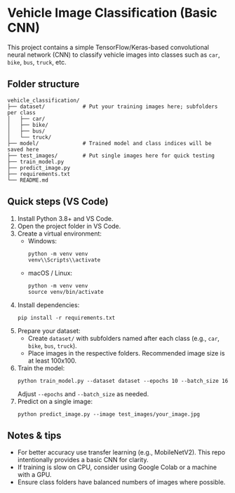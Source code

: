 
# Vehicle Image Classification (Basic CNN)

This project contains a simple TensorFlow/Keras-based convolutional neural network (CNN)
to classify vehicle images into classes such as `car`, `bike`, `bus`, `truck`, etc.

## Folder structure

```
vehicle_classification/
├── dataset/            # Put your training images here; subfolders per class
│   ├── car/
│   ├── bike/
│   ├── bus/
│   └── truck/
├── model/              # Trained model and class indices will be saved here
├── test_images/        # Put single images here for quick testing
├── train_model.py
├── predict_image.py
├── requirements.txt
└── README.md
```

## Quick steps (VS Code)

1. Install Python 3.8+ and VS Code.
2. Open the project folder in VS Code.
3. Create a virtual environment:
   - Windows:
     ```
     python -m venv venv
     venv\\Scripts\\activate
     ```
   - macOS / Linux:
     ```
     python -m venv venv
     source venv/bin/activate
     ```
4. Install dependencies:
   ```
   pip install -r requirements.txt
   ```
5. Prepare your dataset:
   - Create `dataset/` with subfolders named after each class (e.g., `car`, `bike`, `bus`, `truck`).
   - Place images in the respective folders. Recommended image size is at least 100x100.
6. Train the model:
   ```
   python train_model.py --dataset dataset --epochs 10 --batch_size 16
   ```
   Adjust `--epochs` and `--batch_size` as needed.
7. Predict on a single image:
   ```
   python predict_image.py --image test_images/your_image.jpg
   ```

## Notes & tips
- For better accuracy use transfer learning (e.g., MobileNetV2). This repo intentionally provides a basic CNN for clarity.
- If training is slow on CPU, consider using Google Colab or a machine with a GPU.
- Ensure class folders have balanced numbers of images where possible.
